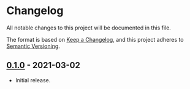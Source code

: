 # Changelog
All notable changes to this project will be documented in this file.

The format is based on [Keep a Changelog](https://keepachangelog.com/en/1.0.0/),
and this project adheres to [Semantic Versioning](https://semver.org/spec/v2.0.0.html).

## [0.1.0] - 2021-03-02
- Initial release.

[0.1.0]: https://github.com/Unordinal/HollowKnight.ToggleableBindings/releases/tag/v0.1.0